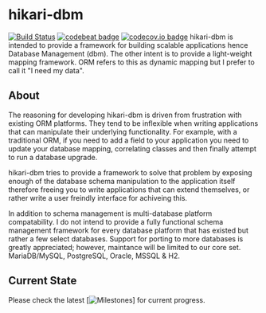 # hikari-dbm
[![Build Status](https://travis-ci.org/tsharp/hikari-dbm.svg?branch=master)](https://travis-ci.org/tsharp/hikari-dbm)
[![codebeat badge](https://codebeat.co/badges/3f047966-1c6a-4b0f-bb53-7fa1abe02c29)](https://codebeat.co/projects/github-com-tsharp-hikari-dbm-master)
[![codecov.io badge](https://codecov.io/gh/tsharp/hikari-dbm/master.svg)](https://codecov.io/gh/tsharp/hikari-dbm)
hikari-dbm is intended to provide a framework for building scalable applications 
hence Database Management (dbm). The other intent is to provide a light-weight 
mapping framework. ORM refers to this as dynamic mapping but I prefer to call it "I need my data".

## About
The reasoning for developing hikari-dbm is driven from frustration with existing
ORM platforms. They tend to be inflexible when writing applications that can
manipulate their underlying functionality. For example, with a traditional ORM,
if you need to add a field to your application you need to update your database
mapping, correlating classes and then finally attempt to run a database upgrade.

hikari-dbm tries to provide a framework to solve that problem by exposing enough
of the database schema manipulation to the application itself therefore freeing
you to write applications that can extend themselves, or rather write a user
freindly interface for achiveing this.

In addition to schema management is multi-database platform compatability. I do
not intend to provide a fully functional schema management framework for every
database platform that has existed but rather a few select databases. Support
for porting to more databases is greatly appreciated; however, maintance will
be limited to our core set. MariaDB/MySQL, PostgreSQL, Oracle, MSSQL & H2.

## Current State
Please check the latest [![Milestones](https://github.com/OrbitalForge/hikari-dbm/milestones)] for current progress.